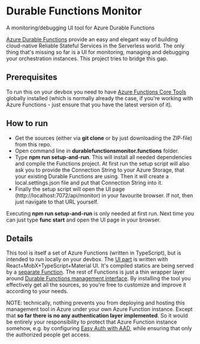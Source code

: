 # Durable Functions Monitor
A monitoring/debugging UI tool for Azure Durable Functions

[Azure Durable Functions](https://docs.microsoft.com/en-us/azure/azure-functions/durable/durable-functions-overview) provide an easy and elegant way of building cloud-native Reliable Stateful Services in the Serverless world. The only thing that's missing so far is a UI for monitoring, managing and debugging your orchestration instances. This project tries to bridge this gap.

## Prerequisites
To run this on your devbox you need to have [Azure Functions Core Tools](https://www.npmjs.com/package/azure-functions-core-tools) globally installed (which is normally already the case, if you're working with Azure Functions - just ensure that you have the latest version of it).

## How to run
* Get the sources (either via **git clone** or by just downloading the ZIP-file) from this repo.
* Open command line in **durablefunctionsmonitor.functions** folder.
* Type **npm run setup-and-run**. This will install all needed dependencies and compile the Functions project. At first run the setup script will also ask you to provide the Connection String to your Azure Storage, that your existing Durable Functions are using. Then it will create a local.settings.json file and put that Connection String into it. 
* Finally the setup script will open the UI page (http://localhost:7072/api/monitor) in your favourite browser. If not, then just navigate to that URL yourself.

Executing **npm run setup-and-run** is only needed at first run. Next time you can just type **func start** and open the UI page in your browser.

## Details

This tool is itself a set of Azure Functions (written in TypeScript), but is intended to run locally on your devbox. 
The [UI part](https://github.com/scale-tone/DurableFunctionsMonitor/tree/master/durablefunctionsmonitor.react) is written with React+MobX+TypeScript+Material UI. It's compiled statics are being served by a [separate Function](https://github.com/scale-tone/DurableFunctionsMonitor/tree/master/durablefunctionsmonitor.functions/monitor). The rest of Functions is just a thin wrapper layer around [Durable Functions management interface](https://docs.microsoft.com/en-us/azure/azure-functions/durable/durable-functions-instance-management). 
By installing the tool you effectively get all the sources, so you're free to customize and improve it according to your needs.

NOTE: technically, nothing prevents you from deploying and hosting this management tool in Azure under your own Azure Function instance. Except that **so far there is no any authentication layer implemented**. So it would be entirely your responsibility to protect that Azure Function instance somehow, e.g. by configuring [Easy Auth with AAD](https://docs.microsoft.com/en-us/azure/app-service/overview-authentication-authorization), while ensuring that only the authorized people get access.
